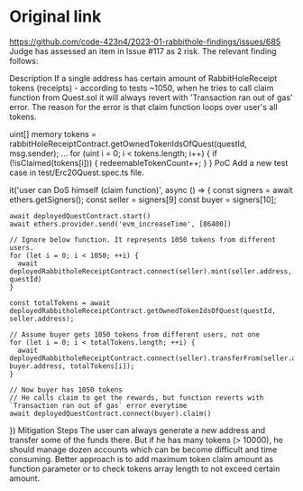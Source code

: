 # Original link
https://github.com/code-423n4/2023-01-rabbithole-findings/issues/685
Judge has assessed an item in Issue #117 as 2 risk. The relevant finding follows:

 Description
If a single address has certain amount of RabbitHoleReceipt tokens (receipts) - according to tests ~1050, when he tries to call claim function from Quest.sol it will always revert with 'Transaction ran out of gas' error. The reason for the error is that claim function loops over user's all tokens.

uint[] memory tokens = rabbitHoleReceiptContract.getOwnedTokenIdsOfQuest(questId, msg.sender);
...
for (uint i = 0; i < tokens.length; i++) {
  if (!isClaimed(tokens[i])) {
    redeemableTokenCount++;
  }
}
PoC
Add a new test case in test/Erc20Quest.spec.ts file.

it('user can DoS himself (claim function)', async () => {
    const signers = await ethers.getSigners();
    const seller = signers[9]
    const buyer = signers[10];

    await deployedQuestContract.start()
    await ethers.provider.send('evm_increaseTime', [86400])

    // Ignore below function. It represents 1050 tokens from different users.
    for (let i = 0; i < 1050; ++i) {
      await deployedRabbitholeReceiptContract.connect(seller).mint(seller.address, questId)
    }

    const totalTokens = await deployedRabbitholeReceiptContract.getOwnedTokenIdsOfQuest(questId, seller.address);

    // Assume buyer gets 1050 tokens from different users, not one
    for (let i = 0; i < totalTokens.length; ++i) {
      await deployedRabbitholeReceiptContract.connect(seller).transferFrom(seller.address, buyer.address, totalTokens[i]);
    }

    // Now buyer has 1050 tokens
    // He calls claim to get the rewards, but function reverts with `Transaction ran out of gas` error everytime
    await deployedQuestContract.connect(buyer).claim()
})
Mitigation Steps
The user can always generate a new address and transfer some of the funds there. But if he has many tokens (> 10000), he should manage dozen accounts which can be become difficult and time consuming.
Better approach is to add maximum token claim amount as function parameter or to check tokens array length to not exceed certain amount.
